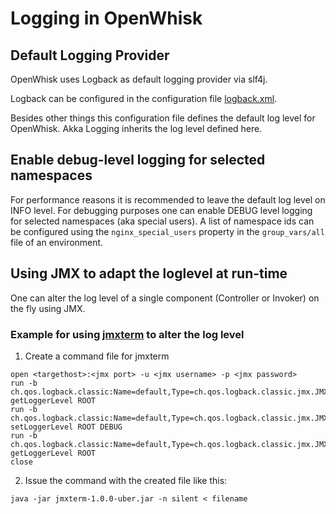 # Logging in OpenWhisk

## Default Logging Provider

OpenWhisk uses Logback as default logging provider via slf4j.

Logback can be configured in the configuration file [logback.xml](../common/scala/src/main/resources/logback.xml).

Besides other things this configuration file defines the default log level for OpenWhisk. 
Akka Logging inherits the log level defined here.

## Enable debug-level logging for selected namespaces

For performance reasons it is recommended to leave the default log level on INFO level. For debugging purposes one can enable DEBUG level logging for selected namespaces
(aka special users). A list of namespace ids can be configured using the `nginx_special_users` property in the `group_vars/all` file of an environment.

## Using JMX to adapt the loglevel at run-time

One can alter the log level of a single component (Controller or Invoker) on the fly using JMX. 

### Example for using [jmxterm](ttp://wiki.cyclopsgroup.org/jmxterm/) to alter the log level 

1. Create a command file for jmxterm
```
open <targethost>:<jmx port> -u <jmx username> -p <jmx password>
run -b ch.qos.logback.classic:Name=default,Type=ch.qos.logback.classic.jmx.JMXConfigurator getLoggerLevel ROOT
run -b ch.qos.logback.classic:Name=default,Type=ch.qos.logback.classic.jmx.JMXConfigurator setLoggerLevel ROOT DEBUG
run -b ch.qos.logback.classic:Name=default,Type=ch.qos.logback.classic.jmx.JMXConfigurator getLoggerLevel ROOT
close
```

2. Issue the command with the created file like this:
```
java -jar jmxterm-1.0.0-uber.jar -n silent < filename
```






